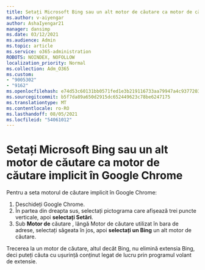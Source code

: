 ```yaml
---
title: Setați Microsoft Bing sau un alt motor de căutare ca motor de căutare implicit în Google Chrome
ms.author: v-aiyengar
author: AshaIyengar21
manager: dansimp
ms.date: 03/12/2021
ms.audience: Admin
ms.topic: article
ms.service: o365-administration
ROBOTS: NOINDEX, NOFOLLOW
localization_priority: Normal
ms.collection: Adm_O365
ms.custom:
- "9005302"
- "9162"
ms.openlocfilehash: e74d53c60131bb0571fed1e3b219116733aa79947a4c93772039da3bee0660d8
ms.sourcegitcommit: b5f7da89a650d2915dc652449623c78be6247175
ms.translationtype: MT
ms.contentlocale: ro-RO
ms.lasthandoff: 08/05/2021
ms.locfileid: "54061012"
---
```

# <a name="set-microsoft-bing-or-another-search-engine-as-the-default-search-engine-in-google-chrome"></a>Setați Microsoft Bing sau un alt motor de căutare ca motor de căutare implicit în Google Chrome

Pentru a seta motorul de căutare implicit în Google Chrome:

1. Deschideți Google Chrome.
1. În partea din dreapta sus, selectați pictograma care afișează trei puncte verticale, apoi **selectați Setări**.
1. Sub **Motor de**  căutare , lângă Motor de căutare utilizat în bara de adrese, selectați săgeata în jos, apoi **selectați un Bing** un alt motor de căutare.

Trecerea la un motor de căutare, altul decât Bing, nu elimină extensia Bing, deci puteți căuta cu ușurință conținut legat de lucru prin programul volant de extensie.
